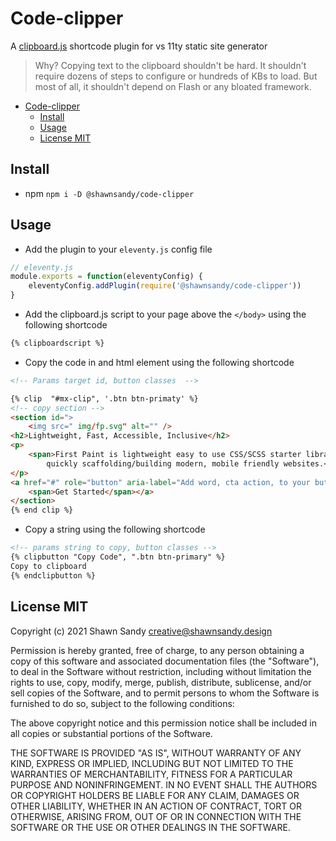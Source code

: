 # Code-clipper

A [clipboard.js](https://clipboardjs.com/) shortcode plugin for vs 11ty static site generator

> Why? Copying text to the clipboard shouldn't be hard. It shouldn't require dozens of steps to configure or hundreds of KBs to load. But most of all, it shouldn't depend on Flash or any bloated framework.

* [Code-clipper](#code-clipper)
  + [Install](#install)
  + [Usage](#usage)
  + [License MIT](#license-mit)

## Install

* npm `npm i -D @shawnsandy/code-clipper`

## Usage

* Add the plugin to your `eleventy.js` config file

``` javascript
// eleventy.js
module.exports = function(eleventyConfig) {
    eleventyConfig.addPlugin(require('@shawnsandy/code-clipper'))
}
```

* Add the clipboard.js script to your page above the `</body>` using the following shortcode

``` html
{% clipboardscript %}
```

* Copy the code in and html element using the following shortcode

``` html
<!-- Params target id, button classes  -->

{% clip  "#mx-clip", '.btn btn-primaty' %}
<!-- copy section -->
<section id=">
    <img src=" img/fp.svg" alt="" />
<h2>Lightweight, Fast, Accessible, Inclusive</h2>
<p>
    <span>First Paint is lightweight easy to use CSS/SCSS starter library for
        quickly scaffolding/building modern, mobile friendly websites.</span>
</p>
<a href="#" role="button" aria-label="Add word, cta action, to your button title">
    <span>Get Started</span></a>
</section>
{% end clip %}
```

* Copy a string using the following shortcode

``` html
<!-- params string to copy, button classes -->
{% clipbutton "Copy Code", ".btn btn-primary" %}
Copy to clipboard
{% endclipbutton %}
```

## License MIT

Copyright (c) 2021 Shawn Sandy creative@shawnsandy.design

Permission is hereby granted, free of charge, to any person obtaining a copy
of this software and associated documentation files (the "Software"), to deal
in the Software without restriction, including without limitation the rights
to use, copy, modify, merge, publish, distribute, sublicense, and/or sell
copies of the Software, and to permit persons to whom the Software is
furnished to do so, subject to the following conditions:

The above copyright notice and this permission notice shall be included in all
copies or substantial portions of the Software.

THE SOFTWARE IS PROVIDED "AS IS", WITHOUT WARRANTY OF ANY KIND, EXPRESS OR IMPLIED, INCLUDING BUT NOT LIMITED TO THE WARRANTIES OF MERCHANTABILITY, FITNESS FOR A PARTICULAR PURPOSE AND NONINFRINGEMENT. IN NO EVENT SHALL THE AUTHORS OR COPYRIGHT HOLDERS BE LIABLE FOR ANY CLAIM, DAMAGES OR OTHER LIABILITY, WHETHER IN AN ACTION OF CONTRACT, TORT OR OTHERWISE, ARISING FROM, OUT OF OR IN CONNECTION WITH THE SOFTWARE OR THE USE OR OTHER DEALINGS IN THE SOFTWARE.
